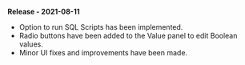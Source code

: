 **Release - 2021-08-11**
* Option to run SQL Scripts has been implemented.
* Radio buttons have been added to the Value panel to edit Boolean values.
* Minor UI fixes and improvements have been made.